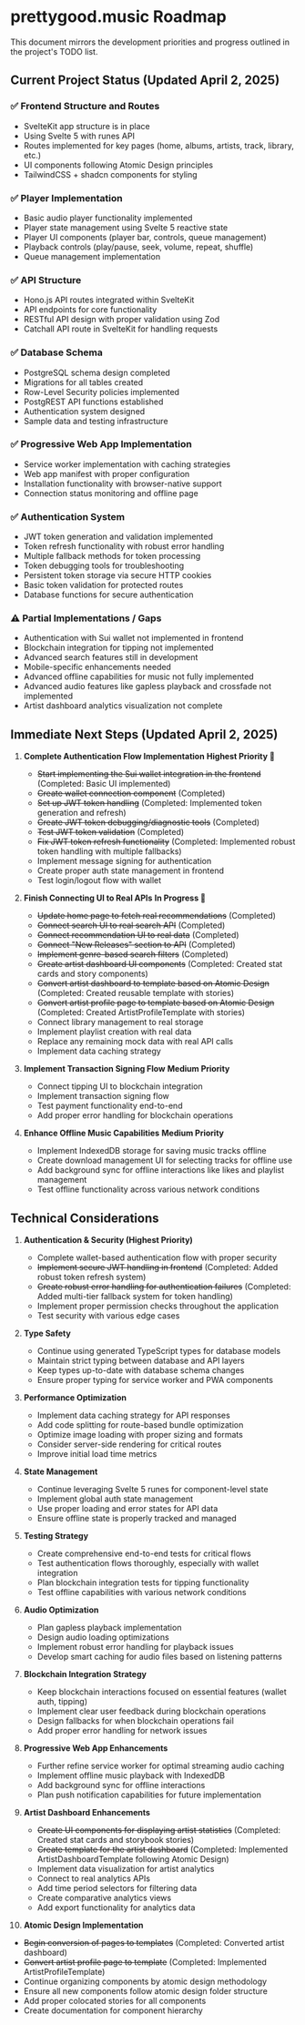 # prettygood.music Roadmap

This document mirrors the development priorities and progress outlined in the project's TODO list.

## Current Project Status (Updated April 2, 2025)

### ✅ Frontend Structure and Routes
- SvelteKit app structure is in place
- Using Svelte 5 with runes API
- Routes implemented for key pages (home, albums, artists, track, library, etc.)
- UI components following Atomic Design principles
- TailwindCSS + shadcn components for styling

### ✅ Player Implementation
- Basic audio player functionality implemented
- Player state management using Svelte 5 reactive state
- Player UI components (player bar, controls, queue management)
- Playback controls (play/pause, seek, volume, repeat, shuffle)
- Queue management implementation

### ✅ API Structure
- Hono.js API routes integrated within SvelteKit
- API endpoints for core functionality
- RESTful API design with proper validation using Zod
- Catchall API route in SvelteKit for handling requests

### ✅ Database Schema
- PostgreSQL schema design completed
- Migrations for all tables created
- Row-Level Security policies implemented
- PostgREST API functions established
- Authentication system designed
- Sample data and testing infrastructure

### ✅ Progressive Web App Implementation
- Service worker implementation with caching strategies
- Web app manifest with proper configuration
- Installation functionality with browser-native support
- Connection status monitoring and offline page

### ✅ Authentication System
- JWT token generation and validation implemented
- Token refresh functionality with robust error handling
- Multiple fallback methods for token processing
- Token debugging tools for troubleshooting
- Persistent token storage via secure HTTP cookies
- Basic token validation for protected routes
- Database functions for secure authentication

### ⚠️ Partial Implementations / Gaps
- Authentication with Sui wallet not implemented in frontend
- Blockchain integration for tipping not implemented
- Advanced search features still in development
- Mobile-specific enhancements needed
- Advanced offline capabilities for music not fully implemented
- Advanced audio features like gapless playback and crossfade not implemented
- Artist dashboard analytics visualization not complete

## Immediate Next Steps (Updated April 2, 2025)

1. **Complete Authentication Flow Implementation** **Highest Priority 🔄**
   - ~~Start implementing the Sui wallet integration in the frontend~~ (Completed: Basic UI implemented)
   - ~~Create wallet connection component~~ (Completed)
   - ~~Set up JWT token handling~~ (Completed: Implemented token generation and refresh)
   - ~~Create JWT token debugging/diagnostic tools~~ (Completed)
   - ~~Test JWT token validation~~ (Completed)
   - ~~Fix JWT token refresh functionality~~ (Completed: Implemented robust token handling with multiple fallbacks)
   - Implement message signing for authentication
   - Create proper auth state management in frontend
   - Test login/logout flow with wallet

2. **Finish Connecting UI to Real APIs** **In Progress 🔄**
   - ~~Update home page to fetch real recommendations~~ (Completed)
   - ~~Connect search UI to real search API~~ (Completed)
   - ~~Connect recommendation UI to real data~~ (Completed)
   - ~~Connect "New Releases" section to API~~ (Completed)
   - ~~Implement genre-based search filters~~ (Completed)
   - ~~Create artist dashboard UI components~~ (Completed: Created stat cards and story components)
   - ~~Convert artist dashboard to template based on Atomic Design~~ (Completed: Created reusable template with stories)
   - ~~Convert artist profile page to template based on Atomic Design~~ (Completed: Created ArtistProfileTemplate with stories)
   - Connect library management to real storage
   - Implement playlist creation with real data
   - Replace any remaining mock data with real API calls
   - Implement data caching strategy

3. **Implement Transaction Signing Flow** **Medium Priority**
   - Connect tipping UI to blockchain integration
   - Implement transaction signing flow
   - Test payment functionality end-to-end
   - Add proper error handling for blockchain operations

4. **Enhance Offline Music Capabilities** **Medium Priority**
   - Implement IndexedDB storage for saving music tracks offline
   - Create download management UI for selecting tracks for offline use
   - Add background sync for offline interactions like likes and playlist management
   - Test offline functionality across various network conditions

## Technical Considerations

1. **Authentication & Security (Highest Priority)**
   - Complete wallet-based authentication flow with proper security
   - ~~Implement secure JWT handling in frontend~~ (Completed: Added robust token refresh system)
   - ~~Create robust error handling for authentication failures~~ (Completed: Added multi-tier fallback system for token handling)
   - Implement proper permission checks throughout the application
   - Test security with various edge cases

2. **Type Safety**
   - Continue using generated TypeScript types for database models
   - Maintain strict typing between database and API layers
   - Keep types up-to-date with database schema changes
   - Ensure proper typing for service worker and PWA components

3. **Performance Optimization**
   - Implement data caching strategy for API responses
   - Add code splitting for route-based bundle optimization
   - Optimize image loading with proper sizing and formats
   - Consider server-side rendering for critical routes
   - Improve initial load time metrics

4. **State Management**
   - Continue leveraging Svelte 5 runes for component-level state
   - Implement global auth state management
   - Use proper loading and error states for API data
   - Ensure offline state is properly tracked and managed

5. **Testing Strategy**
   - Create comprehensive end-to-end tests for critical flows
   - Test authentication flows thoroughly, especially with wallet integration
   - Plan blockchain integration tests for tipping functionality
   - Test offline capabilities with various network conditions

6. **Audio Optimization**
   - Plan gapless playback implementation
   - Design audio loading optimizations
   - Implement robust error handling for playback issues
   - Develop smart caching for audio files based on listening patterns

7. **Blockchain Integration Strategy**
   - Keep blockchain interactions focused on essential features (wallet auth, tipping)
   - Implement clear user feedback during blockchain operations
   - Design fallbacks for when blockchain operations fail
   - Add proper error handling for network issues

8. **Progressive Web App Enhancements**
   - Further refine service worker for optimal streaming audio caching
   - Implement offline music playback with IndexedDB
   - Add background sync for offline interactions
   - Plan push notification capabilities for future implementation

9. **Artist Dashboard Enhancements**
   - ~~Create UI components for displaying artist statistics~~ (Completed: Created stat cards and storybook stories)
   - ~~Create template for the artist dashboard~~ (Completed: Implemented ArtistDashboardTemplate following Atomic Design)
   - Implement data visualization for artist analytics
   - Connect to real analytics APIs
   - Add time period selectors for filtering data
   - Create comparative analytics views
   - Add export functionality for analytics data

10. **Atomic Design Implementation**
   - ~~Begin conversion of pages to templates~~ (Completed: Converted artist dashboard)
   - ~~Convert artist profile page to template~~ (Completed: Implemented ArtistProfileTemplate)
   - Continue organizing components by atomic design methodology
   - Ensure all new components follow atomic design folder structure
   - Add proper colocated stories for all components
   - Create documentation for component hierarchy
